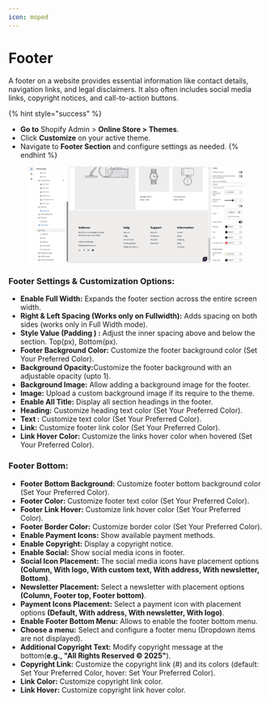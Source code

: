 ```yaml
---
icon: moped
---
```


# Footer

A footer on a website provides essential information like contact details, navigation links, and legal disclaimers. It also often includes social media links, copyright notices, and call-to-action buttons.

{% hint style="success" %}
* **Go to** Shopify Admin > **Online Store > Themes**.
* Click **Customize** on your active theme.
* Navigate to **Footer Section** and configure settings as needed.
{% endhint %}

<figure><img src="../../.gitbook/assets/footers.jpg" alt=""><figcaption></figcaption></figure>

### **Footer Settings & Customization Options:**

* **Enable Full Width:** Expands the footer section across the entire screen width.
* **Right & Left Spacing (Works only on Fullwidth):** Adds spacing on both sides (works only in Full Width mode).
* **Style Value (Padding ) :** Adjust the inner spacing above and below the section. Top(px), Bottom(px).
* **Footer Background Color:** Customize the footer background color (Set Your Preferred Color).
* **Background Opacity:**&#x43;ustomize the footer background with an adjustable opacity (upto 1).
* **Background Image:** Allow adding a background image for the footer.
* **Image:** Upload a custom background image if its require to the theme.
* **Enable All Title:** Display all section headings in the footer.
* **Heading:** Customize heading text color (Set Your Preferred Color).
* **Text :** Customize text color (Set Your Preferred Color).
* **Link:** Customize footer link color (Set Your Preferred Color).
* **Link Hover Color:** Customize the links hover color when hovered (Set Your Preferred Color).

### **Footer Bottom:**

* **Footer Bottom Background:** Customize footer bottom background color (Set Your Preferred Color).
* **Footer Color:** Customize footer text color (Set Your Preferred Color).
* **Footer Link Hover:** Customize link hover color (Set Your Preferred Color).
* **Footer Border Color:** Customize border color (Set Your Preferred Color).
* **Enable Payment Icons:** Show available payment methods.
* **Enable Copyright:** Display a copyright notice.
* **Enable Social:** Show social media icons in footer.
* **Social Icon Placement:** The social media icons have placement options **(Column, With logo, With custom text, With address, With newsletter, Bottom)**.
* **Newsletter Placement:** Select a newsletter with placement options **(Column, Footer top, Footer bottom)**.
* **Payment Icons Placement:** Select a payment icon with placement options **(Default, With address, With newsletter, With logo)**.
* **Enable Footer Bottom Menu:** Allows to enable the footer bottom menu.
* **Choose a menu:** Select and configure a footer menu (Dropdown items are not displayed).
* **Additional Copyright Text:** Modify copyright message at the bottom(**e.g., "All Rights Reserved © 2025"**).
* **Copyright Link:** Customize the copyright link (#) and its colors (default: Set Your Preferred Color, hover: Set Your Preferred Color).
* **Link Color:** Customize copyright link color.
* **Link Hover:** Customize copyright link hover color.
